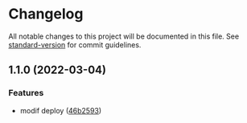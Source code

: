 # Changelog

All notable changes to this project will be documented in this file. See [standard-version](https://github.com/conventional-changelog/standard-version) for commit guidelines.

## 1.1.0 (2022-03-04)


### Features

* modif deploy ([46b2593](https://github.com/Pierre-bit/devops-cd/commit/46b2593c8dbb64d3814bb2b7afab4d9dd0863c38))
